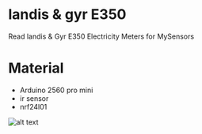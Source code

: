 
# landis & gyr E350
Read landis &amp; Gyr E350 Electricity Meters for MySensors

# Material

 - Arduino 2560 pro mini
 - ir sensor
 - nrf24l01
 
![alt text](https://github.com/prophetmaster/landisgyre350/blob/master/images/Arduino-IR-Collision-Detection-Module-Pin-Outs.png)
